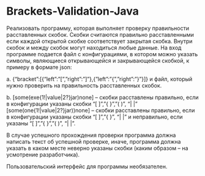 # Brackets-Validation-Java

Реализовать программу, которая выполняет проверку правильности
расставленных скобок. Скобки считаются правильно расставленными
если каждой открытой скобке соответствует закрытая скобка. Внутри
скобок и между скобок могут находиться любые данные. На вход
программе подается файл с конфигурациями, в котором можно указать
символы, являющиеся открывающейся и закрывающейся скобкой, к
примеру в формате json:

a. {“bracket”:[{“left”:”[”,”right”:”]”},{”left”:”{”,”right”:”}”}]}
и файл, который нужно проверить на правильность расставленных
скобок.

b. [some(exe{1!|value|2?}jar)none] – скобки расставлены правильно,
если в конфигурации указаны скобки “[ ]”,”{ }”,”( )”, “| |”
[some(one{1!|value|2?}jar))none] – скобки расставлены правильно,
если в конфигурации указаны скобки “[ ]”,”{ }”, “| |” и
неправильно, если указаны “[ ]”,”{ }”,”( )”, “| |”.

В случае успешного прохождения проверки программа должна
написать текст об успешной проверке, иначе, программа должна
указать в каком месте неверно указаны скобки (каким образом – на
усмотрение разработчика).

Пользовательский интерфейс для программы необязателен.
